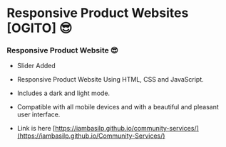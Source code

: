 # Responsive Product Websites [OGITO] 😎
### Responsive Product Website 😎

- Slider Added
- Responsive Product Website Using HTML, CSS and JavaScript.
- Includes a dark and light mode.
- Compatible with all mobile devices and with a beautiful and pleasant user interface.

- Link is here [https://iambasilp.github.io/community-services/](https://iambasilp.github.io/Community-Services/)

